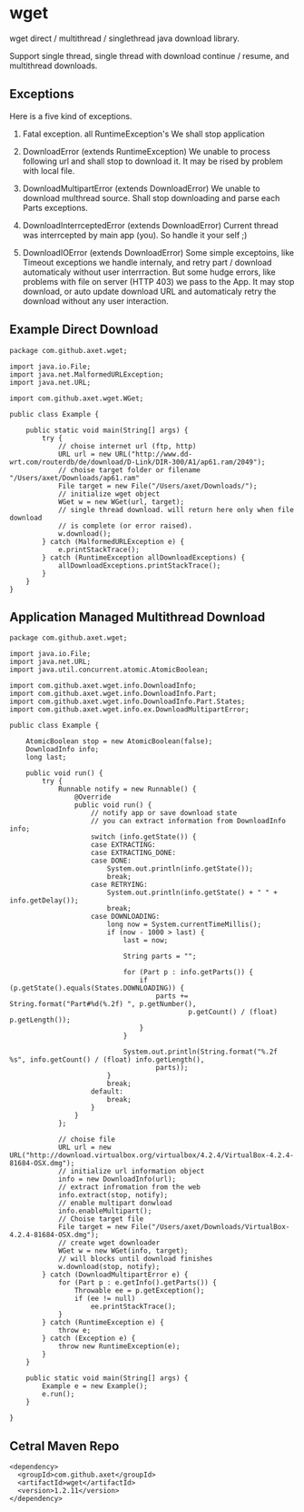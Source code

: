 # wget

wget direct / multithread / singlethread java download library.

Support single thread, single thread with download continue / resume, and multithread downloads.

## Exceptions

Here is a five kind of exceptions.

1) Fatal exception. all RuntimeException's
  We shall stop application

2) DownloadError (extends RuntimeException)
  We unable to process following url and shall stop to download it. It may be rised by problem with local file.

3) DownloadMultipartError (extends DownloadError)
  We unable to download multhread source. Shall stop downloading and parse each Parts exceptions.

4) DownloadInterrceptedError (extends DownloadError)
  Current thread was interrcepted by main app (you). So handle it your self ;)
  
5) DownloadIOError (extends DownloadError)
  Some simple exceptoins, like Timeout exceptions we handle internaly, and retry part / download automaticaly without
  user interrraction. But some hudge errors, like problems with file on server (HTTP 403) we pass to the App.
  It may stop download, or auto update download URL and automaticaly retry the download without any user interaction.


## Example Direct Download

    package com.github.axet.wget;
    
    import java.io.File;
    import java.net.MalformedURLException;
    import java.net.URL;
    
    import com.github.axet.wget.WGet;
    
    public class Example {
    
        public static void main(String[] args) {
            try {
                // choise internet url (ftp, http)
                URL url = new URL("http://www.dd-wrt.com/routerdb/de/download/D-Link/DIR-300/A1/ap61.ram/2049");
                // choise target folder or filename "/Users/axet/Downloads/ap61.ram"
                File target = new File("/Users/axet/Downloads/");
                // initialize wget object
                WGet w = new WGet(url, target);
                // single thread download. will return here only when file download
                // is complete (or error raised).
                w.download();
            } catch (MalformedURLException e) {
                e.printStackTrace();
            } catch (RuntimeException allDownloadExceptions) {
                allDownloadExceptions.printStackTrace();
            }
        }
    }

## Application Managed Multithread Download

    package com.github.axet.wget;
    
    import java.io.File;
    import java.net.URL;
    import java.util.concurrent.atomic.AtomicBoolean;
    
    import com.github.axet.wget.info.DownloadInfo;
    import com.github.axet.wget.info.DownloadInfo.Part;
    import com.github.axet.wget.info.DownloadInfo.Part.States;
    import com.github.axet.wget.info.ex.DownloadMultipartError;
    
    public class Example {
    
        AtomicBoolean stop = new AtomicBoolean(false);
        DownloadInfo info;
        long last;
    
        public void run() {
            try {
                Runnable notify = new Runnable() {
                    @Override
                    public void run() {
                        // notify app or save download state
                        // you can extract information from DownloadInfo info;
                        switch (info.getState()) {
                        case EXTRACTING:
                        case EXTRACTING_DONE:
                        case DONE:
                            System.out.println(info.getState());
                            break;
                        case RETRYING:
                            System.out.println(info.getState() + " " + info.getDelay());
                            break;
                        case DOWNLOADING:
                            long now = System.currentTimeMillis();
                            if (now - 1000 > last) {
                                last = now;
    
                                String parts = "";
    
                                for (Part p : info.getParts()) {
                                    if (p.getState().equals(States.DOWNLOADING)) {
                                        parts += String.format("Part#%d(%.2f) ", p.getNumber(),
                                                p.getCount() / (float) p.getLength());
                                    }
                                }
    
                                System.out.println(String.format("%.2f %s", info.getCount() / (float) info.getLength(),
                                        parts));
                            }
                            break;
                        default:
                            break;
                        }
                    }
                };
    
                // choise file
                URL url = new URL("http://download.virtualbox.org/virtualbox/4.2.4/VirtualBox-4.2.4-81684-OSX.dmg");
                // initialize url information object
                info = new DownloadInfo(url);
                // extract infromation from the web
                info.extract(stop, notify);
                // enable multipart donwload
                info.enableMultipart();
                // Choise target file
                File target = new File("/Users/axet/Downloads/VirtualBox-4.2.4-81684-OSX.dmg");
                // create wget downloader
                WGet w = new WGet(info, target);
                // will blocks until download finishes
                w.download(stop, notify);
            } catch (DownloadMultipartError e) {
                for (Part p : e.getInfo().getParts()) {
                    Throwable ee = p.getException();
                    if (ee != null)
                        ee.printStackTrace();
                }
            } catch (RuntimeException e) {
                throw e;
            } catch (Exception e) {
                throw new RuntimeException(e);
            }
        }
    
        public static void main(String[] args) {
            Example e = new Example();
            e.run();
        }
    
    }

## Cetral Maven Repo

    <dependency>
      <groupId>com.github.axet</groupId>
      <artifactId>wget</artifactId>
      <version>1.2.11</version>
    </dependency>
